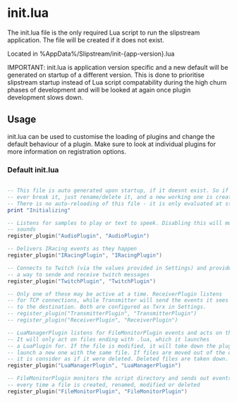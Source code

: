 ﻿# init.lua

The init.lua file is the only required Lua script to run the slipstream application.
The file will be created if it does not exist.

Located in %AppData%/Slipstream/init-{app-version}.lua

IMPORTANT: init.lua is application version specific and a new default will be generated
on startup of a different version. This is done to prioritise slipstream startup instead
of Lua script compatability during the high churn phases of development and will be looked
at again once plugin development slows down.

## Usage
init.lua can be used to customise the loading of plugins and change the default behaviour of
a plugin. Make sure to look at individual plugins for more information on registration options.

### Default init.lua
```lua

-- This file is auto generated upon startup, if it doesnt exist. So if you
-- ever break it, just rename/delete it, and a new working one is created.
-- There is no auto-reloading of this file - it is only evaluated at startup
print "Initializing"

-- Listens for samples to play or text to speek. Disabling this will mute all
-- sounds
register_plugin("AudioPlugin", "AudioPlugin")

-- Delivers IRacing events as they happen
register_plugin("IRacingPlugin", "IRacingPlugin")

-- Connects to Twitch (via the values provided in Settings) and provide
-- a way to sende and receive twitch messages
register_plugin("TwitchPlugin", "TwitchPlugin")

-- Only one of these may be active at a time. ReceiverPlugin listens
-- for TCP connections, while Transmitter will send the events it sees
-- to the destination. Both are configured as Txrx in Settings.
-- register_plugin("TransmitterPlugin", "TransmitterPlugin")
-- register_plugin("ReceiverPlugin", "ReceiverPlugin")

-- LuaManagerPlugin listens for FileMonitorPlugin events and acts on them.
-- It will only act on files ending with .lua, which it launches
-- a LuaPlugin for. If the file is modified, it will take down the plugin and
-- launch a new one with the same file. If files are moved out of the directory
-- it is consider as if it were deleted. Deleted files are taken down.
register_plugin("LuaManagerPlugin", "LuaManagerPlugin")

-- FileMonitorPlugin monitors the script directory and sends out events
-- every time a file is created, renamed, modified or deleted
register_plugin("FileMonitorPlugin", "FileMonitorPlugin")

```